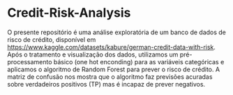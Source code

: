 # Credit-Risk-Analysis

O presente repositório é uma análise exploratória de um banco de dados de risco de crédito, disponível em https://www.kaggle.com/datasets/kabure/german-credit-data-with-risk. Após o tratamento e visualização dos dados, utilizamos um pré-processamento básico (one hot enconding) para as variáveis categóricas e aplicamos o algoritmo de Random Forest para prever o risco de crédito. A matriz de confusão nos mostra que o algoritmo faz previsões acuradas sobre verdadeiros positivos (TP) mas é incapaz de prever negativos.
